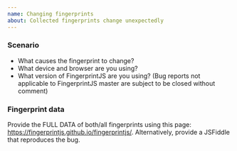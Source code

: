 ```yaml
---
name: Changing fingerprints
about: Collected fingerprints change unexpectedly
---
```


<!--
BUG REPORTS NOT USING THE TEMPLATE ARE SUBJECT TO BEING CLOSED WITHOUT COMMENT.
-->

### Scenario

-   What causes the fingerprint to change?
-   What device and browser are you using?
-   What version of FingerprintJS are you using? (Bug reports not applicable to FingerprintJS master are subject to be closed without comment)

### Fingerprint data

Provide the FULL DATA of both/all fingerprints using this page: https://fingerprintjs.github.io/fingerprintjs/.
Alternatively, provide a JSFiddle that reproduces the bug.
